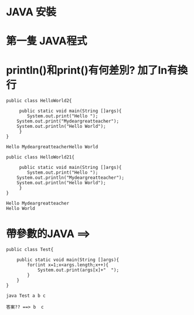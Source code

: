 # JAVA 安裝

# 第一隻 JAVA程式

# println()和print()有何差別? 加了ln有換行
```
public class HelloWorld2{

     public static void main(String []args){
        System.out.print("Hello ");
	System.out.print("Mydeargreatteacher");
	System.out.println("Hello World");
     }
}
```
```
Hello MydeargreatteacherHello World
```

```
public class HelloWorld21{

     public static void main(String []args){
        System.out.print("Hello ");
	System.out.println("Mydeargreatteacher");
	System.out.println("Hello World");
     }
}
```
```
Hello Mydeargreatteacher
Hello World
```
# 帶參數的JAVA ==>
```
public class Test{
	
	public static void main(String []args){
		for(int x=1;x<args.length;x++){
			System.out.print(args[x]+"  ");
		}
	}
}
```
```
java Test a b c
```
```
答案?? ==> b  c
```

